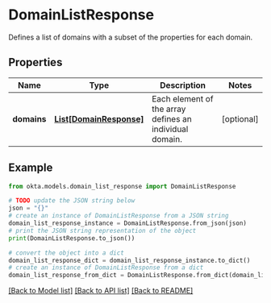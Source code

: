 # DomainListResponse

Defines a list of domains with a subset of the properties for each domain.

## Properties

Name | Type | Description | Notes
------------ | ------------- | ------------- | -------------
**domains** | [**List[DomainResponse]**](DomainResponse.md) | Each element of the array defines an individual domain. | [optional] 

## Example

```python
from okta.models.domain_list_response import DomainListResponse

# TODO update the JSON string below
json = "{}"
# create an instance of DomainListResponse from a JSON string
domain_list_response_instance = DomainListResponse.from_json(json)
# print the JSON string representation of the object
print(DomainListResponse.to_json())

# convert the object into a dict
domain_list_response_dict = domain_list_response_instance.to_dict()
# create an instance of DomainListResponse from a dict
domain_list_response_from_dict = DomainListResponse.from_dict(domain_list_response_dict)
```
[[Back to Model list]](../README.md#documentation-for-models) [[Back to API list]](../README.md#documentation-for-api-endpoints) [[Back to README]](../README.md)


